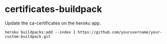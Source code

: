 # certificates-buildpack
Update the ca-certificates on the heroku app.

`heroku buildpacks:add --index 1 https://github.com/yourusername/your-custom-buildpack.git`
